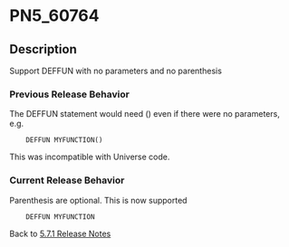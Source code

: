 # PN5_60764

<PageHeader />

## Description

Support DEFFUN with no parameters and no parenthesis

### Previous Release Behavior

The DEFFUN statement would need () even if there were no parameters, e.g.

```
    DEFFUN MYFUNCTION()
```

This was incompatible with Universe code.

### Current Release Behavior

Parenthesis are optional. This is now supported

```
    DEFFUN MYFUNCTION
```

Back to [5.7.1 Release Notes](./../README.md)
